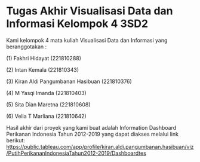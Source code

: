 # Tugas Akhir Visualisasi Data dan Informasi Kelompok 4 3SD2
Kami kelompok 4 mata kuliah Visualisasi Data dan Informasi yang beranggotakan :

(1) Fakhri Hidayat (221810288)

(2) Intan Kemala (221810343)

(3) Kiran Aldi Pangumbanan Hasibuan (221810376)

(4) M Yasqi Imanda (221810403)

(5) Sita Dian Maretna (221810608)

(6) Velia T Marliana (221810642)

Hasil akhir dari proyek yang kami buat adalah Information Dashboard Perikanan Indonesia Tahun 2012-2019 yang dapat diakses melalui link berikut: https://public.tableau.com/app/profile/kiran.aldi.pangumbanan.hasibuan/viz/PutihPerikananIndonesiaTahun2012-2019/Dashboardtes
